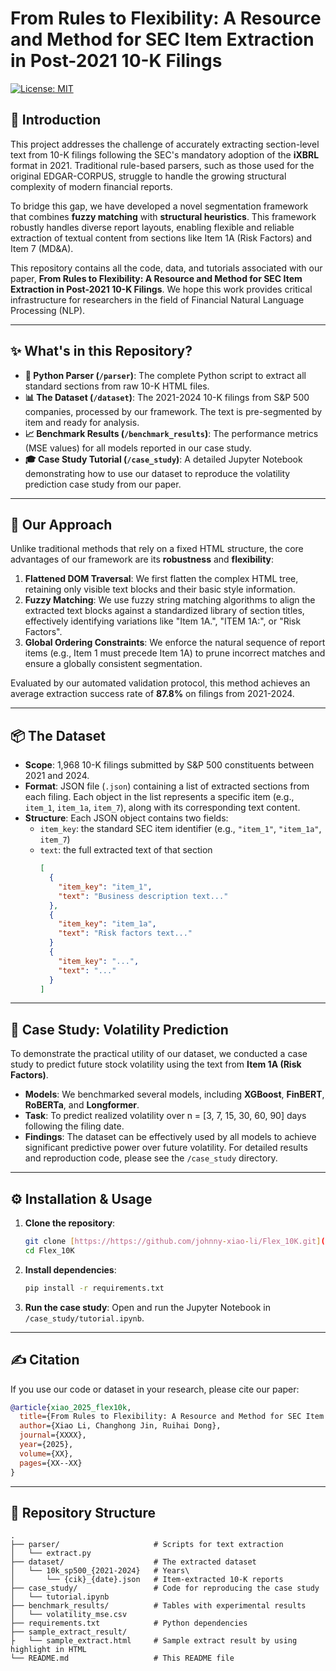 # From Rules to Flexibility: A Resource and Method for SEC Item Extraction in Post-2021 10-K Filings

[![License: MIT](https://img.shields.io/badge/License-MIT-yellow.svg)](https://opensource.org/licenses/MIT)

## 📖 Introduction

This project addresses the challenge of accurately extracting section-level text from 10-K filings following the SEC's mandatory adoption of the **iXBRL** format in 2021. Traditional rule-based parsers, such as those used for the original EDGAR-CORPUS, struggle to handle the growing structural complexity of modern financial reports.

To bridge this gap, we have developed a novel segmentation framework that combines **fuzzy matching** with **structural heuristics**. This framework robustly handles diverse report layouts, enabling flexible and reliable extraction of textual content from sections like Item 1A (Risk Factors) and Item 7 (MD&A).

This repository contains all the code, data, and tutorials associated with our paper, **From Rules to Flexibility: A Resource and Method for SEC Item Extraction in Post-2021 10-K Filings**. We hope this work provides critical infrastructure for researchers in the field of Financial Natural Language Processing (NLP).

---

## ✨ What's in this Repository?

* **🐍 Python Parser (`/parser`)**: The complete Python script to extract all standard sections from raw 10-K HTML files.
* **📊 The Dataset (`/dataset`)**: The 2021-2024 10-K filings from S&P 500 companies, processed by our framework. The text is pre-segmented by item and ready for analysis.
* **📈 Benchmark Results (`/benchmark_results`)**: The performance metrics (MSE values) for all models reported in our case study.
* **🎓 Case Study Tutorial (`/case_study`)**: A detailed Jupyter Notebook demonstrating how to use our dataset to reproduce the volatility prediction case study from our paper.

---

## 🚀 Our Approach

Unlike traditional methods that rely on a fixed HTML structure, the core advantages of our framework are its **robustness** and **flexibility**:

1.  **Flattened DOM Traversal**: We first flatten the complex HTML tree, retaining only visible text blocks and their basic style information.
2.  **Fuzzy Matching**: We use fuzzy string matching algorithms to align the extracted text blocks against a standardized library of section titles, effectively identifying variations like "Item 1A.", "ITEM 1A:", or "Risk Factors".
3.  **Global Ordering Constraints**: We enforce the natural sequence of report items (e.g., Item 1 must precede Item 1A) to prune incorrect matches and ensure a globally consistent segmentation.

Evaluated by our automated validation protocol, this method achieves an average extraction success rate of **87.8%** on filings from 2021-2024.

---

## 📦 The Dataset

- **Scope**: 1,968 10-K filings submitted by S&P 500 constituents between 2021 and 2024.  
- **Format**: JSON file (`.json`) containing a list of extracted sections from each filing. Each object in the list represents a specific item (e.g., `item_1`, `item_1a`, `item_7`), along with its corresponding text content.  
- **Structure**: Each JSON object contains two fields:
  - `item_key`: the standard SEC item identifier (e.g., `"item_1"`, `"item_1a"`, `item_7`)
  - `text`: the full extracted text of that section
    ```json
    [
      {
        "item_key": "item_1",
        "text": "Business description text..."
      },
      {
        "item_key": "item_1a",
        "text": "Risk factors text..."
      }
      {
        "item_key": "...",
        "text": "..."
      } 
    ]
    ```

---

## 🔬 Case Study: Volatility Prediction

To demonstrate the practical utility of our dataset, we conducted a case study to predict future stock volatility using the text from **Item 1A (Risk Factors)**.

* **Models**: We benchmarked several models, including **XGBoost**, **FinBERT**, **RoBERTa**, and **Longformer**.
* **Task**: To predict realized volatility over n = [3, 7, 15, 30, 60, 90] days following the filing date.
* **Findings**: The dataset can be effectively used by all models to achieve significant predictive power over future volatility. For detailed results and reproduction code, please see the `/case_study` directory.

---

## ⚙️ Installation & Usage

1.  **Clone the repository**:
    ```bash
    git clone [https://https://github.com/johnny-xiao-li/Flex_10K.git](https://https://github.com/johnny-xiao-li/Flex_10K.git)
    cd Flex_10K
    ```

2.  **Install dependencies**:
    ```bash
    pip install -r requirements.txt
    ```

3.  **Run the case study**:
    Open and run the Jupyter Notebook in `/case_study/tutorial.ipynb`.

---

## ✍️ Citation

If you use our code or dataset in your research, please cite our paper:

```bibtex
@article{xiao_2025_flex10k,
  title={From Rules to Flexibility: A Resource and Method for SEC Item Extraction in Post-2021 10-K Filings},
  author={Xiao Li, Changhong Jin, Ruihai Dong},
  journal={XXXX},
  year={2025},
  volume={XX},
  pages={XX--XX}
}
```

---

## 📁 Repository Structure

```
.
├── parser/                     # Scripts for text extraction
│   └── extract.py
├── dataset/                    # The extracted dataset
│   └── 10k_sp500_{2021-2024}   # Years\
│       └── {cik}_{date}.json   # Item-extracted 10-K reports
├── case_study/                 # Code for reproducing the case study
│   └── tutorial.ipynb
├── benchmark_results/          # Tables with experimental results
│   └── volatility_mse.csv
├── requirements.txt            # Python dependencies
├── sample_extract_result/
├   └── sample_extract.html     # Sample extract result by using highlight in HTML
└── README.md                   # This README file
